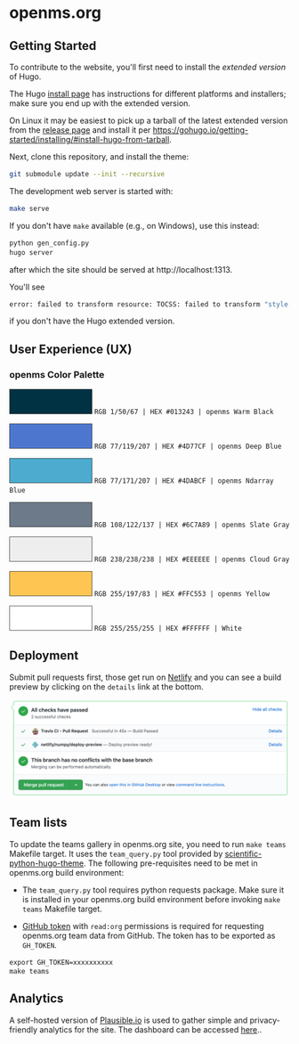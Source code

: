 # openms.org

## Getting Started

To contribute to the website, you'll first need to install the *extended
version* of Hugo.

The Hugo [install page](https://gohugo.io/getting-started/installing/) has
instructions for different platforms and installers; make sure you end up with
the extended version.

On Linux it may be easiest to pick up a tarball of the latest extended version
from the [release page](https://github.com/gohugoio/hugo/releases/) and
install it per https://gohugo.io/getting-started/installing/#install-hugo-from-tarball.

Next, clone this repository, and install the theme:

```bash
git submodule update --init --recursive
```

The development web server is started with:

```bash
make serve
```

If you don't have `make` available (e.g., on Windows), use this instead:
```bash
python gen_config.py
hugo server
```

after which the site should be served at http://localhost:1313.

You'll see

```bash
error: failed to transform resource: TOCSS: failed to transform "style.sass"
```

if you don't have the Hugo extended version.


## User Experience (UX)

### openms Color Palette

![#013243 Warm Black](./static/images/content_images/swatch_013243_warm_black.png) `RGB 1/50/67 | HEX #013243 | openms Warm Black`

![#4D77CF Han Blue](./static/images/content_images/swatch_4D77CF_han_blue.png) `RGB 77/119/207 | HEX #4D77CF | openms Deep Blue`

![#4DABCF Maximum Blue](./static/images/content_images/swatch_4DABCF_maximum_blue.png) `RGB 77/171/207 | HEX #4DABCF | openms Ndarray Blue`

![#6C7A89 Aurometalsaurus](./static/images/content_images/swatch_6C7A89_aurometalsaurus.png) `RGB 108/122/137 | HEX #6C7A89 | openms Slate Gray`

![#EEEEEE Isabelline](./static/images/content_images/swatch_EEEEEE_isabelline.png) `RGB 238/238/238 | HEX #EEEEEE | openms Cloud Gray`

![#FFC553 Mustard](./static/images/content_images/swatch_FFC553_mustard.png) `RGB 255/197/83 | HEX #FFC553 | openms Yellow`

![#FFFFFF White](./static/images/content_images/swatch_FFFFFF_white.png) `RGB 255/255/255 | HEX #FFFFFF | White`


## Deployment

Submit pull requests first, those get run on [Netlify](https://quansight-labs.netlify.app/) and you can see a build preview by clicking on the `details` link at the bottom.
 
![Build previews](images/readme-build-previews.png)

## Team lists

To update the teams gallery in openms.org site, you need to run `make teams` Makefile target. It uses the `team_query.py` tool provided by [scientific-python-hugo-theme](https://github.com/scientific-python/scientific-python-hugo-theme). The following pre-requisites need to be met in openms.org build environment:

* The `team_query.py` tool requires python requests package. Make sure it is installed in your openms.org build environment before invoking `make teams` Makefile target.

* [GitHub token](https://docs.github.com/en/authentication/keeping-your-account-and-data-secure/creating-a-personal-access-token) with `read:org` permissions is required for requesting openms.org team data from GitHub. The token has to be exported as `GH_TOKEN`.

```
export GH_TOKEN=xxxxxxxxxx
make teams
```

## Analytics

A self-hosted version of [Plausible.io](https://plausible.io) is used to gather simple
and privacy-friendly analytics for the site. The dashboard can be accessed
[here](https://views.scientific-python.org/openms.org)..

